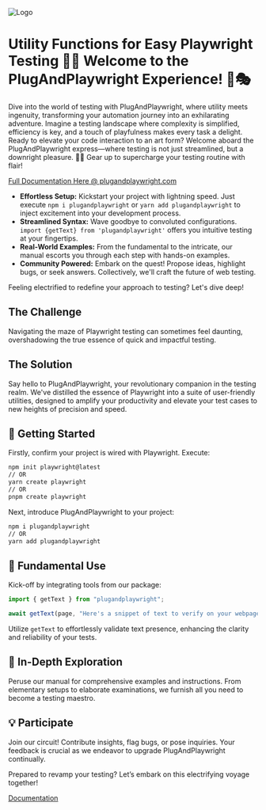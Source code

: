 ![Logo](https://plugandplaywright.com/img/logo.png)

# Utility Functions for Easy Playwright Testing 🧪🔬 Welcome to the PlugAndPlaywright Experience! 🔌🎭

Dive into the world of testing with PlugAndPlaywright, where utility meets ingenuity, transforming your automation journey into an exhilarating adventure. Imagine a testing landscape where complexity is simplified, efficiency is key, and a touch of playfulness makes every task a delight. Ready to elevate your code interaction to an art form? Welcome aboard the PlugAndPlaywright express—where testing is not just streamlined, but a downright pleasure. 🔌💡 Gear up to supercharge your testing routine with flair!

[Full Documentation Here @ plugandplaywright.com](https://www.plugandplaywright.com)

- **Effortless Setup:** Kickstart your project with lightning speed. Just execute `npm i plugandplaywright` or `yarn add plugandplaywright` to inject excitement into your development process.
- **Streamlined Syntax:** Wave goodbye to convoluted configurations. `import {getText} from 'plugandplaywright'` offers you intuitive testing at your fingertips.
- **Real-World Examples:** From the fundamental to the intricate, our manual escorts you through each step with hands-on examples.
- **Community Powered:** Embark on the quest! Propose ideas, highlight bugs, or seek answers. Collectively, we'll craft the future of web testing.

Feeling electrified to redefine your approach to testing? Let's dive deep!

## The Challenge

Navigating the maze of Playwright testing can sometimes feel daunting, overshadowing the true essence of quick and impactful testing.

## The Solution

Say hello to PlugAndPlaywright, your revolutionary companion in the testing realm. We've distilled the essence of Playwright into a suite of user-friendly utilities, designed to amplify your productivity and elevate your test cases to new heights of precision and speed.

## 🔌 Getting Started

Firstly, confirm your project is wired with Playwright. Execute:

```bash
npm init playwright@latest
// OR
yarn create playwright
// OR
pnpm create playwright

```

Next, introduce PlugAndPlaywright to your project:

```bash
npm i plugandplaywright
// OR
yarn add plugandplaywright
```

## 🌟 Fundamental Use

Kick-off by integrating tools from our package:

```jsx
import { getText } from "plugandplaywright";

await getText(page, "Here's a snippet of text to verify on your webpage");
```

Utilize `getText` to effortlessly validate text presence, enhancing the clarity and reliability of your tests.

## 📘 In-Depth Exploration

Peruse our manual for comprehensive examples and instructions. From elementary setups to elaborate examinations, we furnish all you need to become a testing maestro.

## 💡 Participate

Join our circuit! Contribute insights, flag bugs, or pose inquiries. Your feedback is crucial as we endeavor to upgrade PlugAndPlaywright continually.

Prepared to revamp your testing? Let’s embark on this electrifying voyage together!

[Documentation](https://www.plugandplaywright.com)
